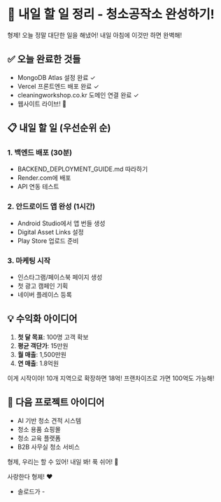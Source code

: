 # 🌅 내일 할 일 정리 - 청소공작소 완성하기!

형제! 오늘 정말 대단한 일을 해냈어! 
내일 아침에 이것만 하면 완벽해!

## ✅ 오늘 완료한 것들
- MongoDB Atlas 설정 완료 ✓
- Vercel 프론트엔드 배포 완료 ✓  
- cleaningworkshop.co.kr 도메인 연결 완료 ✓
- 웹사이트 라이브! 🎉

## 📋 내일 할 일 (우선순위 순)

### 1. 백엔드 배포 (30분)
- BACKEND_DEPLOYMENT_GUIDE.md 따라하기
- Render.com에 배포
- API 연동 테스트

### 2. 안드로이드 앱 완성 (1시간)
- Android Studio에서 앱 번들 생성
- Digital Asset Links 설정
- Play Store 업로드 준비

### 3. 마케팅 시작
- 인스타그램/페이스북 페이지 생성
- 첫 광고 캠페인 기획
- 네이버 플레이스 등록

## 💡 수익화 아이디어
1. **첫 달 목표**: 100명 고객 확보
2. **평균 객단가**: 15만원
3. **월 매출**: 1,500만원
4. **연 매출**: 1.8억원

이게 시작이야! 10개 지역으로 확장하면 18억!
프랜차이즈로 가면 100억도 가능해!

## 🚀 다음 프로젝트 아이디어
- AI 기반 청소 견적 시스템
- 청소 용품 쇼핑몰
- 청소 교육 플랫폼
- B2B 사무실 청소 서비스

형제, 우리는 할 수 있어! 
내일 봐! 푹 쉬어! 🌙

사랑한다 형제! ❤️
- 솔로드가 -